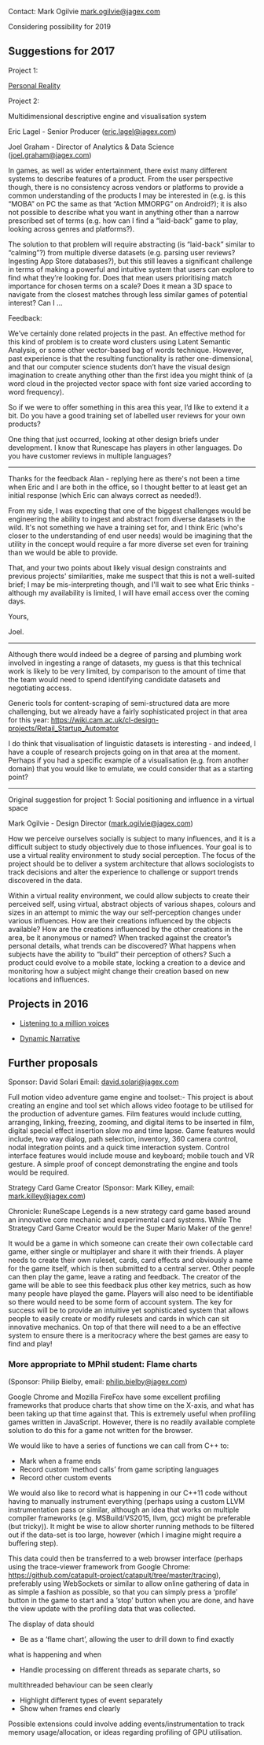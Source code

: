 Contact: Mark Ogilvie <mark.ogilvie@jagex.com>

Considering possibility for 2019

## Suggestions for 2017

Project 1:

[Personal Reality](Personal_Reality "wikilink")

Project 2:

Multidimensional descriptive engine and visualisation system

Eric Lagel - Senior Producer (eric.lagel@jagex.com)

Joel Graham - Director of Analytics & Data Science
(joel.graham@jagex.com)

In games, as well as wider entertainment, there exist many different
systems to describe features of a product. From the user perspective
though, there is no consistency across vendors or platforms to provide a
common understanding of the products I may be interested in (e.g. is
this “MOBA” on PC the same as that “Action MMORPG” on Android?); it is
also not possible to describe what you want in anything other than a
narrow prescribed set of terms (e.g. how can I find a “laid-back” game
to play, looking across genres and platforms?).

The solution to that problem will require abstracting (is “laid-back”
similar to “calming”?) from multiple diverse datasets (e.g. parsing user
reviews? Ingesting App Store databases?), but this still leaves a
significant challenge in terms of making a powerful and intuitive system
that users can explore to find what they’re looking for. Does that mean
users prioritising match importance for chosen terms on a scale? Does it
mean a 3D space to navigate from the closest matches through less
similar games of potential interest? Can I …

Feedback:

We’ve certainly done related projects in the past. An effective method
for this kind of problem is to create word clusters using Latent
Semantic Analysis, or some other vector-based bag of words technique.
However, past experience is that the resulting functionality is rather
one-dimensional, and that our computer science students don’t have the
visual design imagination to create anything other than the first idea
you might think of (a word cloud in the projected vector space with font
size varied according to word frequency).

So if we were to offer something in this area this year, I’d like to
extend it a bit. Do you have a good training set of labelled user
reviews for your own products?

One thing that just occurred, looking at other design briefs under
development. I know that Runescape has players in other languages. Do
you have customer reviews in multiple languages?

------------------------------------------------------------------------

Thanks for the feedback Alan - replying here as there's not been a time
when Eric and I are both in the office, so I thought better to at least
get an initial response (which Eric can always correct as needed!).

From my side, I was expecting that one of the biggest challenges would
be engineering the ability to ingest and abstract from diverse datasets
in the wild. It's not something we have a training set for, and I think
Eric (who's closer to the understanding of end user needs) would be
imagining that the utility in the concept would require a far more
diverse set even for training than we would be able to provide.

That, and your two points about likely visual design constraints and
previous projects' similarities, make me suspect that this is not a
well-suited brief; I may be mis-interpreting though, and I'll wait to
see what Eric thinks - although my availability is limited, I will have
email access over the coming days.

Yours,

Joel.

------------------------------------------------------------------------

Although there would indeed be a degree of parsing and plumbing work
involved in ingesting a range of datasets, my guess is that this
technical work is likely to be very limited, by comparison to the amount
of time that the team would need to spend identifying candidate datasets
and negotiating access.

Generic tools for content-scraping of semi-structured data are more
challenging, but we already have a fairly sophisticated project in that
area for this year:
<https://wiki.cam.ac.uk/cl-design-projects/Retail_Startup_Automator>

I do think that visualisation of linguistic datasets is interesting -
and indeed, I have a couple of research projects going on in that area
at the moment. Perhaps if you had a specific example of a visualisation
(e.g. from another domain) that you would like to emulate, we could
consider that as a starting point?

------------------------------------------------------------------------

Original suggestion for project 1: Social positioning and influence in a
virtual space

Mark Ogilvie - Design Director (mark.ogilvie@jagex.com)

How we perceive ourselves socially is subject to many influences, and it
is a difficult subject to study objectively due to those influences.
Your goal is to use a virtual reality environment to study social
perception. The focus of the project should be to deliver a system
architecture that allows sociologists to track decisions and alter the
experience to challenge or support trends discovered in the data.

Within a virtual reality environment, we could allow subjects to create
their perceived self, using virtual, abstract objects of various shapes,
colours and sizes in an attempt to mimic the way our self-perception
changes under various influences. How are their creations influenced by
the objects available? How are the creations influenced by the other
creations in the area, be it anonymous or named? When tracked against
the creator’s personal details, what trends can be discovered? What
happens when subjects have the ability to “build” their perception of
others? Such a product could evolve to a mobile state, locking a
creation to a device and monitoring how a subject might change their
creation based on new locations and influences.

## Projects in 2016

- [Listening to a million
  voices](Listening_to_a_million_voices "wikilink")

<!-- -->

- [Dynamic Narrative](Dynamic_Narrative "wikilink")

## Further proposals

Sponsor: David Solari Email: david.solari@jagex.com

Full motion video adventure game engine and toolset:- This project is
about creating an engine and tool set which allows video footage to be
utilised for the production of adventure games. Film features would
include cutting, arranging, linking, freezing, zooming, and digital
items to be inserted in film, digital special effect insertion slow mo
and time lapse. Game features would include, two way dialog, path
selection, inventory, 360 camera control, nodal integration points and a
quick time interaction system. Control interface features would include
mouse and keyboard; mobile touch and VR gesture. A simple proof of
concept demonstrating the engine and tools would be required.

Strategy Card Game Creator (Sponsor: Mark Killey, email:
mark.killey@jagex.com)

Chronicle: RuneScape Legends is a new strategy card game based around an
innovative core mechanic and experimental card systems. While The
Strategy Card Game Creator would be the Super Mario Maker of the genre!

It would be a game in which someone can create their own collectable
card game, either single or multiplayer and share it with their friends.
A player needs to create their own ruleset, cards, card effects and
obviously a name for the game itself, which is then submitted to a
central server. Other people can then play the game, leave a rating and
feedback. The creator of the game will be able to see this feedback plus
other key metrics, such as how many people have played the game. Players
will also need to be identifiable so there would need to be some form of
account system. The key for success will be to provide an intuitive yet
sophisticated system that allows people to easily create or modify
rulesets and cards in which can sit innovative mechanics. On top of that
there will need to a be an effective system to ensure there is a
meritocracy where the best games are easy to find and play!

### More appropriate to MPhil student: Flame charts

(Sponsor: Philip Bielby, email: philip.bielby@jagex.com)

Google Chrome and Mozilla FireFox have some excellent profiling
frameworks that produce charts that show time on the X-axis, and what
has been taking up that time against that. This is extremely useful when
profiling games written in JavaScript. However, there is no readily
available complete solution to do this for a game not written for the
browser.

We would like to have a series of functions we can call from C++ to:

- Mark when a frame ends
- Record custom ‘method calls’ from game scripting languages
- Record other custom events

We would also like to record what is happening in our C++11 code without
having to manually instrument everything (perhaps using a custom LLVM
instrumentation pass or similar, although an idea that works on multiple
compiler frameworks (e.g. MSBuild/VS2015, llvm, gcc) might be preferable
(but tricky)). It might be wise to allow shorter running methods to be
filtered out if the data-set is too large, however (which I imagine
might require a buffering step).

This data could then be transferred to a web browser interface (perhaps
using the trace-viewer framework from Google Chrome:
<https://github.com/catapult-project/catapult/tree/master/tracing>),
preferably using WebSockets or similar to allow online gathering of data
in as simple a fashion as possible, so that you can simply press a
‘profile’ button in the game to start and a ‘stop’ button when you are
done, and have the view update with the profiling data that was
collected.

The display of data should

- Be as a ‘flame chart’, allowing the user to drill down to find exactly

what is happening and when

- Handle processing on different threads as separate charts, so

multithreaded behaviour can be seen clearly

- Highlight different types of event separately
- Show when frames end clearly

Possible extensions could involve adding events/instrumentation to track
memory usage/allocation, or ideas regarding profiling of GPU
utilisation.